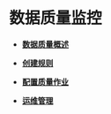 # 数据质量监控<a name="dayu_01_0708"></a>

-   **[数据质量概述](数据质量概述.md)**  

-   **[创建规则](创建规则.md)**  

-   **[配置质量作业](配置质量作业.md)**  

-   **[运维管理](运维管理-2.md)**  



